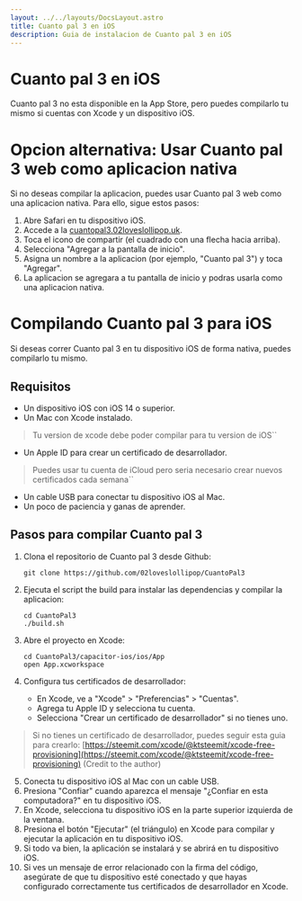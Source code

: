 ```yaml
---
layout: ../../layouts/DocsLayout.astro
title: Cuanto pal 3 en iOS
description: Guia de instalacion de Cuanto pal 3 en iOS
---
```


# Cuanto pal 3 en iOS
Cuanto pal 3 no esta disponible en la App Store, pero puedes compilarlo tu mismo si cuentas con Xcode y un dispositivo iOS.

# Opcion alternativa: Usar Cuanto pal 3 web como aplicacion nativa
Si no deseas compilar la aplicacion, puedes usar Cuanto pal 3 web como una aplicacion nativa. Para ello, sigue estos pasos:
1. Abre Safari en tu dispositivo iOS.
2. Accede a la [cuantopal3.02loveslollipop.uk](https://cuantopal3.02loveslollipop.uk).
3. Toca el icono de compartir (el cuadrado con una flecha hacia arriba).
4. Selecciona "Agregar a la pantalla de inicio".
5. Asigna un nombre a la aplicacion (por ejemplo, "Cuanto pal 3") y toca "Agregar".
6. La aplicacion se agregara a tu pantalla de inicio y podras usarla como una aplicacion nativa.    

# Compilando Cuanto pal 3 para iOS
Si deseas correr Cuanto pal 3 en tu dispositivo iOS de forma nativa, puedes compilarlo tu mismo.

## Requisitos
- Un dispositivo iOS con iOS 14 o superior.
- Un Mac con Xcode instalado. 
> Tu version de xcode debe poder compilar para tu version de iOS``
- Un Apple ID para crear un certificado de desarrollador.
> Puedes usar tu cuenta de iCloud pero seria necesario crear nuevos certificados cada semana``
- Un cable USB para conectar tu dispositivo iOS al Mac.
- Un poco de paciencia y ganas de aprender.

## Pasos para compilar Cuanto pal 3
1. Clona el repositorio de Cuanto pal 3 desde Github:
   ```
   git clone https://github.com/02loveslollipop/CuantoPal3
   ```

2. Ejecuta el script the build para instalar las dependencias y compilar la aplicacion:
    ```
    cd CuantoPal3
    ./build.sh
    ```

3. Abre el proyecto en Xcode:
    ```
    cd CuantoPal3/capacitor-ios/ios/App
    open App.xcworkspace
    ```

4. Configura tus certificados de desarrollador:
   - En Xcode, ve a "Xcode" > "Preferencias" > "Cuentas".
   - Agrega tu Apple ID y selecciona tu cuenta.
   - Selecciona "Crear un certificado de desarrollador" si no tienes uno.

> Si no tienes un certificado de desarrollador, puedes seguir esta guia para crearlo: [https://steemit.com/xcode/@ktsteemit/xcode-free-provisioning](https://steemit.com/xcode/@ktsteemit/xcode-free-provisioning) (Credit to the author)


5. Conecta tu dispositivo iOS al Mac con un cable USB.
6. Presiona "Confiar" cuando aparezca el mensaje "¿Confiar en esta computadora?" en tu dispositivo iOS.
7. En Xcode, selecciona tu dispositivo iOS en la parte superior izquierda de la ventana.
8. Presiona el botón "Ejecutar" (el triángulo) en Xcode para compilar y ejecutar la aplicación en tu dispositivo iOS.
9. Si todo va bien, la aplicación se instalará y se abrirá en tu dispositivo iOS.
10. Si ves un mensaje de error relacionado con la firma del código, asegúrate de que tu dispositivo esté conectado y que hayas configurado correctamente tus certificados de desarrollador en Xcode.


